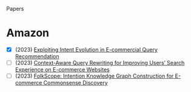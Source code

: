 Papers

Amazon
======

- [x] (2023) [Exploiting Intent Evolution in E-commercial Query
Recommendation](https://www.amazon.science/publications/exploiting-intent-evolution-in-e-commercial-query-recommendation)
- [ ] (2023) [Context-Aware Query Rewriting for Improving Users’ Search Experience
on E-commerce Websites](https://www.amazon.science/publications/context-aware-query-rewriting-for-improving-users-search-experience-on-e-commerce-websites)
- [ ] (2023) [FolkScope: Intention Knowledge Graph Construction for
E-commerce Commonsense Discovery](https://www.amazon.science/publications/folkscope-intention-knowledge-graph-construction-for-e-commerce-commonsense-discovery)